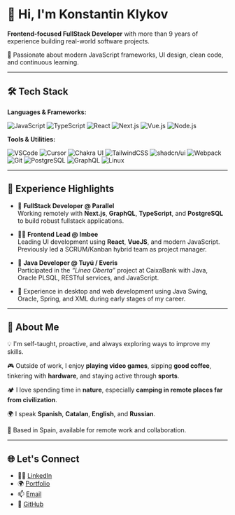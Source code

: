 # 👋 Hi, I'm Konstantin Klykov

**Frontend-focused FullStack Developer** with more than <!--experience-->9 years of experience building real-world software projects.

🎯 Passionate about modern JavaScript frameworks, UI design, clean code, and continuous learning.

---

## 🛠️ Tech Stack

**Languages & Frameworks:**

![JavaScript](https://img.shields.io/badge/JavaScript-F7DF1E?style=flat&logo=javascript)
![TypeScript](https://img.shields.io/badge/TypeScript-3178C6?style=flat&logo=typescript)
![React](https://img.shields.io/badge/React-20232A?style=flat&logo=react)
![Next.js](https://img.shields.io/badge/Next.js-black?style=flat&logo=next.js)
![Vue.js](https://img.shields.io/badge/Vue.js-4FC08D?style=flat&logo=vue.js)
![Node.js](https://img.shields.io/badge/Node.js-43853D?style=flat&logo=node.js)

**Tools & Utilities:**

![VSCode](https://img.shields.io/badge/VSCode-007ACC?style=flat&logo=visualstudiocode&logoColor=white)
![Cursor](https://img.shields.io/badge/Cursor-000000?style=flat&logo=cursor&logoColor=white)
![Chakra UI](https://img.shields.io/badge/Chakra%20UI-319795?style=flat&logo=chakraui&logoColor=white)
![TailwindCSS](https://img.shields.io/badge/TailwindCSS-38B2AC?style=flat&logo=tailwind-css)
![shadcn/ui](https://img.shields.io/badge/shadcn/ui-%23000000?style=flat&logo=tailwindcss)
![Webpack](https://img.shields.io/badge/Webpack-8DD6F9?style=flat&logo=webpack)
![Git](https://img.shields.io/badge/Git-F05032?style=flat&logo=git)
![PostgreSQL](https://img.shields.io/badge/PostgreSQL-336791?style=flat&logo=postgresql)
![GraphQL](https://img.shields.io/badge/GraphQL-E10098?style=flat&logo=graphql)
![Linux](https://img.shields.io/badge/Linux-FCC624?style=flat&logo=linux)

---

## 💼 Experience Highlights

- 🧪 **FullStack Developer @ Parallel**  
  Working remotely with **Next.js**, **GraphQL**, **TypeScript**, and **PostgreSQL** to build robust fullstack applications.

- 🧑‍💻 **Frontend Lead @ Imbee**  
  Leading UI development using **React**, **VueJS**, and modern JavaScript. Previously led a SCRUM/Kanban hybrid team as project manager.

- 💼 **Java Developer @ Tuyú / Everis**  
  Participated in the *“Línea Oberta”* project at CaixaBank with Java, Oracle PLSQL, RESTful services, and JavaScript.

- 🔧 Experience in desktop and web development using Java Swing, Oracle, Spring, and XML during early stages of my career.

---

## 🧠 About Me

💡 I'm self-taught, proactive, and always exploring ways to improve my skills.

🎮 Outside of work, I enjoy **playing video games**, sipping **good coffee**, tinkering with **hardware**, and staying active through **sports**.

🏕️ I love spending time in **nature**, especially **camping in remote places far from civilization**.

🌍 I speak **Spanish**, **Catalan**, **English**, and **Russian**.  

📍 Based in Spain, available for remote work and collaboration.

---

## 🌐 Let's Connect

- 🧑‍💼 [LinkedIn](https://linkedin.com/in/kklykov)
- 🌍 [Portfolio](https://klykov.me)
- 📫 [Email](mailto:kklykov@gmail.com)
- 🐙 [GitHub](https://github.com/kklykov)

